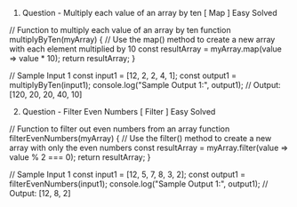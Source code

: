 1. Question - Multiply each value of an array by ten [ Map ]
Easy Solved

// Function to multiply each value of an array by ten
function multiplyByTen(myArray) {
    // Use the map() method to create a new array with each element multiplied by 10
    const resultArray = myArray.map(value => value * 10);
    return resultArray;
}

// Sample Input 1
const input1 = [12, 2, 2, 4, 1];
const output1 = multiplyByTen(input1);
console.log("Sample Output 1:", output1); // Output: [120, 20, 20, 40, 10]


2. Question - Filter Even Numbers [ Filter ]
Easy Solved

// Function to filter out even numbers from an array
function filterEvenNumbers(myArray) {
    // Use the filter() method to create a new array with only the even numbers
    const resultArray = myArray.filter(value => value % 2 === 0);
    return resultArray;
}

// Sample Input 1
const input1 = [12, 5, 7, 8, 3, 2];
const output1 = filterEvenNumbers(input1);
console.log("Sample Output 1:", output1); // Output: [12, 8, 2]
